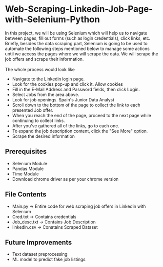 # Web-Scraping-Linkedin-Job-Page-with-Selenium-Python
In this project, we will be using Selenium which will help us to navigate between pages, fill out forms (such as login credentials), click links, etc. Briefly, besides the data scraping part, Selenium is going to be used to automate the following steps mentioned below to manage some actions until we access the pages where we will scrape the data. We will scrape the job offers and scrape their information.
<br>
<br>
The whole process would look like
- Navigate to the Linkedin login page.
- Look for the cookies pop-up and click it. Allow cookies
- Fill in the E-Mail Address and Password fields, then click Login.
- Select Jobs from the area above.
- Look for job openings. Spain's Junior Data Analyst
- Scroll down to the bottom of the page to collect the link to each presented Job offer.
- When you reach the end of the page, proceed to the next page while continuing to collect links.
- After you've gathered all of the links, go to each one.
- To expand the job description content, click the "See More" option.
- Scrape the desired information
## Prerequisites
- Selenium Module
- Pandas Module
- Time Module
- Download chrome driver as per your chrome version
## File Contents
- Main.py -> Entire code for web scraping job offers in Linkedin with Selenium
- Cred.txt -> Contains credentials
- Job_desc.txt -> Contains Job Description
- linkedin.csv -> Conatains Scraped Dataset
## Future Improvements 
- Text dataset preprocessing
- ML model to predict fake job listings

